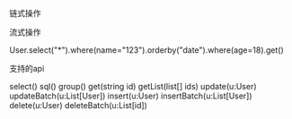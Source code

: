 
链式操作

流式操作

User.select("*").where(name="123").orderby("date").where(age=18).get()

支持的api

select()
sql()
group()
get(string id)
getList(list[] ids)
update(u:User)
updateBatch(u:List[User])
insert(u:User)
insertBatch(u:List[User])
delete(u:User)
deleteBatch(u:List[id])